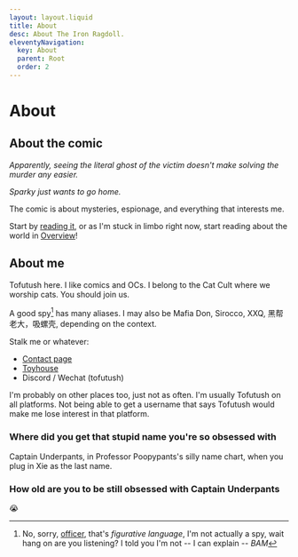 ```yaml
---
layout: layout.liquid
title: About
desc: About The Iron Ragdoll.
eleventyNavigation:
  key: About
  parent: Root
  order: 2
---
```


<link rel="stylesheet" href="https://webcomicring.org/js/comicring.css">

# About

## About the comic

*Apparently, seeing the literal ghost of the victim doesn't make solving the murder any easier.*

*Sparky just wants to go home.*

The comic is about mysteries, espionage, and everything that interests me.

Start by [reading it](/), or as I'm stuck in limbo right now, start reading about the world in [Overview](/world/overview/)!

## About me

Tofutush here. I like comics and OCs. I belong to the Cat Cult where we worship cats. You should join us.

A good spy[^1] has many aliases. I may also be Mafia Don, Sirocco, XXQ, 黑帮老大，吸螺壳, depending on the context.

Stalk me or whatever:

- [Contact page](/contact/)
- [Toyhouse](https://toyhou.se/Tofutush)
- Discord / Wechat (tofutush)

I'm probably on other places too, just not as often. I'm usually Tofutush on all platforms. Not being able to get a username that says Tofutush would make me lose interest in that platform.

### Where did you get that stupid name you're so obsessed with

Captain Underpants, in Professor Poopypants's silly name chart, when you plug in Xie as the last name.

### How old are you to be still obsessed with Captain Underpants

😭

[^1]: No, sorry, [officer](/world/bauhinia/mss/), that's *figurative language*, I'm not actually a spy, wait hang on are you listening? I told you I'm not -- I can explain -- *BAM*
